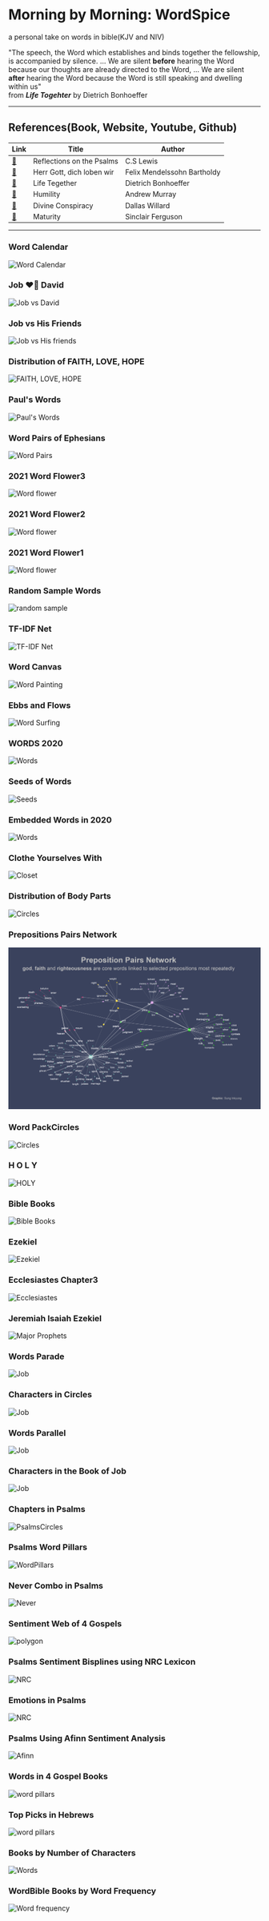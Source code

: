 # Morning by Morning: WordSpice
a personal take on words in bible(KJV and NIV)

"The speech, the Word which establishes and binds together the fellowship, is accompanied by silence. ... We are silent **before** hearing the
Word because our thoughts are already directed to the Word, ... We are silent **after** hearing the Word because the Word is still speaking and dwelling within us"  
from _**Life Togehter**_  by Dietrich Bonhoeffer

-------------------------------------------------------------------------------------------------------------------------------------
## References(Book, Website, Youtube, Github)
|  Link  | Title | Author |
|--------|-------|--------|
|[:link:](https://korycapps.files.wordpress.com/2012/11/cs-lewis-on-the-psalms.pdf) | Reflections on the Psalms | C.S Lewis |
|[:link:](https://www.carus-verlag.com/en/choir/sacred-choral-music/mendelssohn-herr-gott-dich-loben-wir-church-music-ix.html) | Herr Gott, dich loben wir | Felix Mendelssohn Bartholdy |
|[:link:](https://static1.squarespace.com/static/518c65fee4b0887d9a39138d/t/5827e7aab3db2b0f3d311bf5/1479010229503/Life+Together_Eng.pdf) | Life Tegether | Dietrich Bonhoeffer |
|[:link:](https://https://youtu.be/7JGIDsfHqO8) | Humility | Andrew Murray |
|[:link:](https://youtu.be/ezbExj7pT1s) | Divine Conspiracy | Dallas Willard |
|[:link:](https://www.goodreads.com/book/show/44291053-maturity) | Maturity | Sinclair Ferguson |

--------------------------------------------------------------------------------------------------------------------------------------
### Word Calendar
![Word Calendar](https://github.com/inkyscope/inkyscroll/blob/master/2021/W45_WordCalendar/WordCalendar.png)

### Job ❤️‍🔥 David
![Job vs David](https://github.com/inkyscope/WordSpice/blob/master/2021/W43_Job_David/Job_David_Ratios.png)

### Job vs His Friends
![Job vs His friends](https://github.com/inkyscope/inkyscroll/blob/master/2021/W44_Job_Friends/Job_Friends.png)

### Distribution of FAITH, LOVE, HOPE
![FAITH, LOVE, HOPE](https://github.com/inkyscope/inkyscroll/blob/master/2021/W40_FaithLoveHope/W40_Distribution_of_FaithLovehope.png)

### Paul's Words
![Paul's Words](https://github.com/inkyscope/inkyscroll/blob/master/2021/W21_PaulWords/PaulWords.png)

### Word Pairs of Ephesians
![Word Pairs](https://github.com/inkyscope/inkyscroll/blob/master/2021/W17_WordCross/EphesiansKnitting.png)

### 2021 Word Flower3
![Word flower](https://github.com/inkyscope/inkyscroll/blob/master/2021/W39_WordFlower3/2021_WordFlower3.png)

### 2021 Word Flower2
![Word flower](https://github.com/inkyscope/inkyscroll/blob/master/2021/W27_WordFlower2/2021_WordFlower2.png)

### 2021 Word Flower1
![Word flower](https://github.com/inkyscope/inkyscroll/blob/master/2021/W1_WordFlower/2021_WordFlower.png)

### Random Sample Words
![random sample](https://github.com/inkyscope/inkyscroll/blob/master/2021/W6_WordTree/W6_RandomWordsTree.png)

### TF-IDF Net
![TF-IDF Net](https://github.com/inkyscope/inkyscroll/blob/master/2021/W5_TF-IDFNet/W5_TF_IDFNet.png)

### Word Canvas
![Word Painting](https://github.com/inkyscope/inkyscroll/blob/master/2021/W4_WordPainting/W4_WordPainting.png)

### Ebbs and Flows
![Word Surfing](https://github.com/inkyscope/inkyscroll/blob/master/2021/W3_WordRidges/W3_WordEbbsFlows.png)

### WORDS 2020
![Words](https://github.com/inkyscope/inkyscroll/blob/master/2020/1219_Words_2020/1219_Words_2020.png)

### Seeds of Words
![Seeds](https://github.com/inkyscope/inkyscroll/blob/master/2020/1220_SeedsofWords/1220_SeedsofWords.png)

### Embedded Words in 2020
![Words](https://github.com/inkyscope/inkyscroll/blob/master/2020/1219_Words_2020/1219_EmbeddedWords_2020.png)

### Clothe Yourselves With
![Closet](https://github.com/inkyscope/inkyscroll/blob/master/2020/1218_ClotheYourselfWith/1218_ClotheYourselvesWith.png)

### Distribution of Body Parts 
![Circles](https://github.com/inkyscope/inkyscroll/blob/master/2020/1205_BodyParts/1205_BodyParts.png)

### Prepositions Pairs Network
![Circles](2020/1205_PrepositionsPairs/1205_PrepositionsPairsNetwork.png)

### Word PackCircles
![Circles](https://github.com/inkyscope/inkyscroll/blob/master/2020/1121_BibleWordsCircles/1121_BibleWordsCircles.png)

### H O L Y
![HOLY](https://github.com/inkyscope/inkyscroll/blob/master/2020/1118_Holy/1118_Holy.png)

### Bible Books
![Bible Books](https://github.com/inkyscope/inkyscroll/blob/master/2020/1118_BibleBooksTrees/1118_BibleBooksTree.png)

### Ezekiel
![Ezekiel](https://github.com/inkyscope/inkyscroll/blob/master/2020/1115_Ezekiel/1115_Ezekiel_Lord.png)

### Ecclesiastes Chapter3
![Ecclesiastes](https://github.com/inkyscope/inkyscroll/blob/master/2020/1109_Ecclesiastes/1109_Ecclesiastes.png)

### Jeremiah Isaiah Ezekiel
![Major Prophets](https://github.com/inkyscope/inkyscroll/blob/master/2020/1104_JeremiahIsaiahEzekiel/1104_JeremiahIsaiahEzekiel.png)

### Words Parade
![Job](https://github.com/inkyscope/inkyscroll/blob/master/2020/0628_JobPolar/0628_CharactersPolar.png)

### Characters in Circles
![Job](https://github.com/inkyscope/inkyscroll/blob/master/2020/0623_JobCircles/0623_CharactersCircles.png)

### Words Parallel
![Job](https://github.com/inkyscope/inkyscroll/blob/master/2020/0621_JobParallel/0621_CharactersParallel.png)

### Characters in the Book of Job
![Job](https://github.com/inkyscope/inkyscroll/blob/master/2019/0807_JobWordCloud/0807_CharactersWordcloud.png)

### Chapters in Psalms
![PsalmsCircles](https://github.com/inkyscope/inkyscroll/blob/master/2020/0705_PsalmsCircles/0705_PsalmsCircles.png)

### Psalms Word Pillars
![WordPillars](https://github.com/inkyscope/inkyscroll/blob/master/2020/0523_PsalmsPillars/0523_PsalmsPillars.png)

### Never Combo in Psalms
![Never](https://github.com/inkyscope/inkyscroll/blob/master/2020/0402_PsalmsNeverHighchart/0402_PsalmsNeverCombo.PNG)

### Sentiment Web of 4 Gospels
![polygon](https://github.com/inkyscope/inkyscroll/blob/master/2020/0315_GospelsSentimentWeb/0315_GospelsSentimentPolygon.png)

### Psalms Sentiment Bisplines using NRC Lexicon
![NRC](https://github.com/inkyscope/inkyscroll/blob/master/2020/0307_PsalmsEmotionsBisplines/0307_PsalmsEmotionsBisplines.png)

### Emotions in Psalms
![NRC](https://github.com/inkyscope/inkyscroll/blob/master/2020/0307_PsalmsEmotionsDendrogram/PsalmsEmotionsDendrogram.png)

### Psalms Using Afinn Sentiment Analysis
![Afinn](https://github.com/inkyscope/inkyscroll/blob/master/2020/0307_PsalmsAfinn/0307_PsamlsbyAfinnValue.png)

### Words in 4 Gospel Books
![word pillars](https://github.com/inkyscope/inkyscroll/blob/master/2020/0307_FourGospels/0307_MatthewMarkLukeJohn.png)

### Top Picks in Hebrews
![word pillars](https://github.com/inkyscope/inkyscroll/blob/master/2020/0228_HebrewsTopPicks/0228_HebrewsTopPicks.png)

### Books by Number of Characters
![Words](https://github.com/inkyscope/inkyscroll/blob/master/2020/0711_BibleTreemap/0711_BibleBooksTreemap.png)

### WordBible Books by Word Frequency
![Word frequency](https://github.com/inkyscope/inkyscroll/blob/master/2019/1105_BibleFrequencyBar/1105_BibleBooksbyWordFrequency.png)

